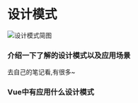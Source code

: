 # 设计模式

![设计模式简图](https://gitee.com/M-cheng-web/map-storage/raw/master/vue-img/c04e0bb4902e4b3ab0fc195c4e1b65be_tplv-k3u1fbpfcp-watermark.webp)


### 介绍一下了解的设计模式以及应用场景
去自己的笔记看,有很多~


### Vue中有应用什么设计模式
